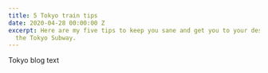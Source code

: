 ```yaml
---
title: 5 Tokyo train tips
date: 2020-04-28 00:00:00 Z
excerpt: Here are my five tips to keep you sane and get you to your destination on
  the Tokyo Subway.
---
```


Tokyo blog text
